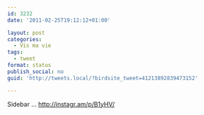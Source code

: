 ```yaml
---
id: 3232
date: '2011-02-25T19:12:12+01:00'

layout: post
categories:
  - Vis ma vie
tags:
  - tweet
format: status
publish_social: no
guid: 'http://tweets.local/?birdsite_tweet=41213892839473152'

---
```


Sidebar … http://instagr.am/p/B1yHV/